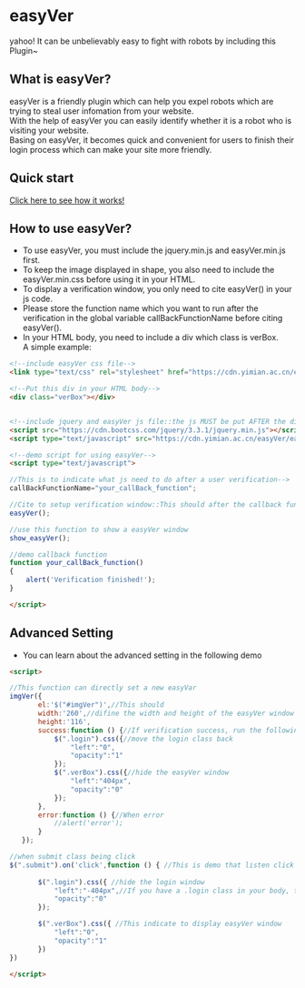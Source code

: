# easyVer
yahoo! It can be unbelievably easy to fight with robots by including this Plugin~


## What is easyVer?
easyVer is a friendly plugin which can help you expel robots which are trying to steal user infomation from your website.</br>
With the help of easyVer you can easily identify whether it is a robot who is visiting your website.</br>
Basing on easyVer, it becomes quick and convenient for users to finish their login process which can make your site more friendly. 


## Quick start

[Click here to see how it works!](https://cn.yimian.xyz/etc/easyVer/)


## How to use easyVer?
 - To use easyVer, you must include the jquery.min.js and easyVer.min.js first.</br>
 - To keep the image displayed in shape, you also need to include the easyVer.min.css before using it in your HTML.</br>
 - To display a verification window, you only need to cite easyVer() in your js code.</br>
 - Please store the function name which you want to run after the verification in the global variable callBackFunctionName before citing easyVer().</br> 
 - In your HTML body, you need to include a div which class is verBox.</br>
A simple example:
```html
<!--include easyVer css file-->
<link type="text/css" rel="stylesheet" href="https://cdn.yimian.ac.cn/easyVer/easyVer.min.css">

<!--Put this div in your HTML body-->
<div class="verBox"></div>


<!--include jquery and easyVer js file::the js MUST be put AFTER the div-->
<script src="https://cdn.bootcss.com/jquery/3.3.1/jquery.min.js"></script>
<script type="text/javascript" src="https://cdn.yimian.ac.cn/easyVer/easyVer.min.js"></script>

<!--demo script for using easyVer-->
<script type="text/javascript">

//This is to indicate what js need to do after a user verification-->
callBackFunctionName="your_callBack_function";

//Cite to setup verification window::This should after the callback function assignment
easyVer();

//use this function to show a easyVer window
show_easyVer();

//demo callback function
function your_callBack_function()
{
	alert('Verification finished!');
}

</script>
```

## Advanced Setting
 - You can learn about the advanced setting in the following demo
 ```HTML
<script>

//This function can directly set a new easyVar 
imgVer({
        el:'$("#imgVer")',//This should 
        width:'260',//difine the width and height of the easyVer window
        height:'116',
        success:function () {//If verification success, run the following code
            $(".login").css({//move the login class back
                "left":"0",
                "opacity":"1"
            });
            $(".verBox").css({//hide the easyVer window
                "left":"404px",
                "opacity":"0"
            });
        },
        error:function () {//When error
            //alert('error');
        }
    });

//when submit class being click
 $(".submit").on('click',function () { //This is demo that listen click event of submit class
            
        $(".login").css({ //hide the login window
            "left":"-404px",//If you have a .login class in your body, this can help you display more friendly effect
            "opacity":"0"
        });

        $(".verBox").css({ //This indicate to display easyVer window
            "left":"0",
            "opacity":"1"
        })      
})

</script>
 ```

